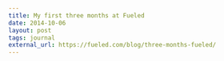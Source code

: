 ```yaml
---
title: My first three months at Fueled
date: 2014-10-06
layout: post
tags: journal
external_url: https://fueled.com/blog/three-months-fueled/
---
```

